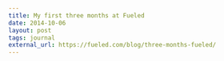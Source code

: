 ```yaml
---
title: My first three months at Fueled
date: 2014-10-06
layout: post
tags: journal
external_url: https://fueled.com/blog/three-months-fueled/
---
```

